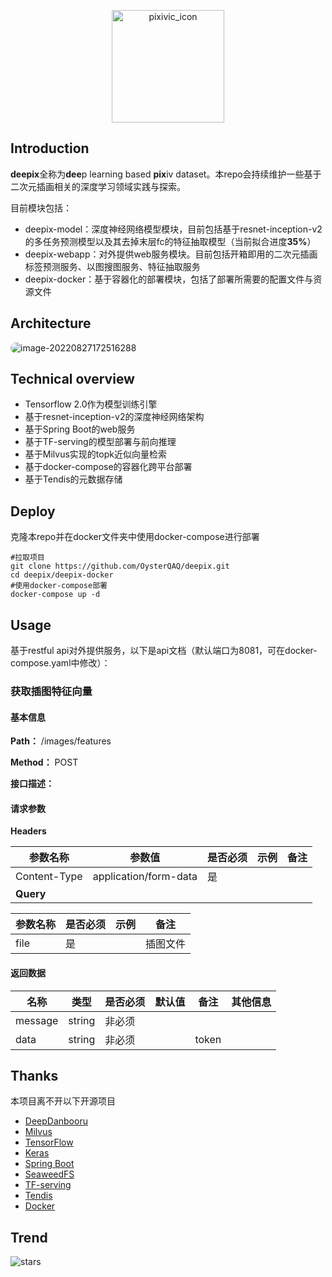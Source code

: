 <p align="center">
<img src="https://imghost.ipv4.host/d/v7VJdXrW/2022/08/27/2bL3xlUj/icon180%20%281%29.png?download=1" width = "180" alt="pixivic_icon"/>
</p>

## Introduction

**deepix**全称为**dee**p learning based **pix**iv dataset。本repo会持续维护一些基于二次元插画相关的深度学习领域实践与探索。

目前模块包括：

* deepix-model：深度神经网络模型模块，目前包括基于resnet-inception-v2的多任务预测模型以及其去掉末层fc的特征抽取模型（当前拟合进度**35%**）
* deepix-webapp：对外提供web服务模块。目前包括开箱即用的二次元插画标签预测服务、以图搜图服务、特征抽取服务
* deepix-docker：基于容器化的部署模块，包括了部署所需要的配置文件与资源文件

## Architecture

<img src="https://imghost.ipv4.host/d/v7VJdXrW/2022/08/27/OAlFB8lK/image-20220827172516288.png?download=1" alt="image-20220827172516288" style="border-radius:10px" />

## Technical overview

* Tensorflow 2.0作为模型训练引擎
* 基于resnet-inception-v2的深度神经网络架构
* 基于Spring Boot的web服务
* 基于TF-serving的模型部署与前向推理
* 基于Milvus实现的topk近似向量检索
* 基于docker-compose的容器化跨平台部署
* 基于Tendis的元数据存储

## Deploy

克隆本repo并在docker文件夹中使用docker-compose进行部署

```shell
#拉取项目
git clone https://github.com/OysterQAQ/deepix.git
cd deepix/deepix-docker
#使用docker-compose部署
docker-compose up -d
```

## Usage

基于restful api对外提供服务，以下是api文档（默认端口为8081，可在docker-compose.yaml中修改）：

### 获取插图特征向量
#### 基本信息

**Path：** /images/features

**Method：** POST

**接口描述：**


#### 请求参数
**Headers**

| 参数名称     | 参数值                | 是否必须 | 示例 | 备注 |
| ------------ | --------------------- | -------- | ---- | ---- |
| Content-Type | application/form-data | 是       |      |      |
| **Query**    |                       |          |      |      |

| 参数名称 | 是否必须 | 示例 | 备注     |
| -------- | -------- | ---- | -------- |
| file     | 是       |      | 插图文件 |

#### 返回数据

<table>
  <thead class="ant-table-thead">
    <tr>
      <th key=name>名称</th><th key=type>类型</th><th key=required>是否必须</th><th key=default>默认值</th><th key=desc>备注</th><th key=sub>其他信息</th>
    </tr>
  </thead><tbody className="ant-table-tbody"><tr key=0-0><td key=0><span style="padding-left: 0px"><span style="color: #8c8a8a"></span> message</span></td><td key=1><span>string</span></td><td key=2>非必须</td><td key=3></td><td key=4><span style="white-space: pre-wrap"></span></td><td key=5></td></tr><tr key=0-1><td key=0><span style="padding-left: 0px"><span style="color: #8c8a8a"></span> data</span></td><td key=1><span>string</span></td><td key=2>非必须</td><td key=3></td><td key=4><span style="white-space: pre-wrap">token</span></td><td key=5></td></tr>
               </tbody>
              </table>




## Thanks

本项目离不开以下开源项目

* [DeepDanbooru](https://github.com/KichangKim/DeepDanbooru)
* [Milvus](https://github.com/milvus-io/milvus)
* [TensorFlow](https://github.com/tensorflow/tensorflow)
* [Keras](https://github.com/keras-team/keras)
* [Spring Boot](https://github.com/spring-projects/spring-boot)
* [SeaweedFS](https://github.com/seaweedfs/seaweedfs)
* [TF-serving](https://github.com/tensorflow/serving)
* [Tendis](https://github.com/Tencent/Tendis)
* [Docker](https://github.com/docker/compose)

## Trend

![stars](https://starchart.cc/OysterQAQ/deepix.svg)

